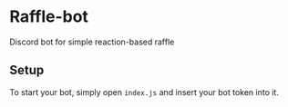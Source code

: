 # Raffle-bot
Discord bot for simple reaction-based raffle

## Setup
To start your bot, simply open `index.js` and insert your bot token into it.
